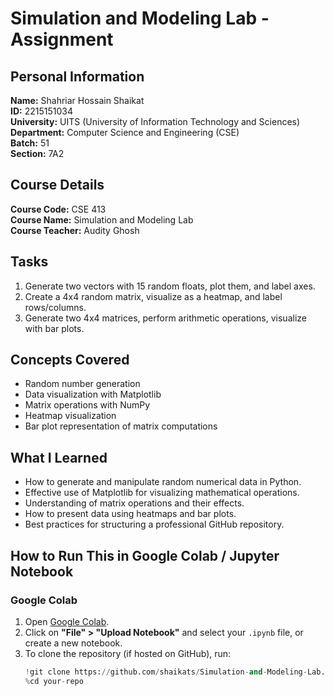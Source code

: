 # Simulation and Modeling Lab - Assignment

## Personal Information
**Name:** Shahriar Hossain Shaikat  
**ID:** 2215151034  
**University:** UITS (University of Information Technology and Sciences)  
**Department:** Computer Science and Engineering (CSE)  
**Batch:** 51  
**Section:** 7A2  

## Course Details
**Course Code:** CSE 413  
**Course Name:** Simulation and Modeling Lab  
**Course Teacher:** Audity Ghosh

## Tasks
1. Generate two vectors with 15 random floats, plot them, and label axes.
2. Create a 4x4 random matrix, visualize as a heatmap, and label rows/columns.
3. Generate two 4x4 matrices, perform arithmetic operations, visualize with bar plots.

## Concepts Covered
- Random number generation
- Data visualization with Matplotlib
- Matrix operations with NumPy
- Heatmap visualization
- Bar plot representation of matrix computations

## What I Learned
- How to generate and manipulate random numerical data in Python.
- Effective use of Matplotlib for visualizing mathematical operations.
- Understanding of matrix operations and their effects.
- How to present data using heatmaps and bar plots.
- Best practices for structuring a professional GitHub repository.

## How to Run This in Google Colab / Jupyter Notebook

### Google Colab
1. Open [Google Colab](https://colab.research.google.com/).
2. Click on **"File" > "Upload Notebook"** and select your `.ipynb` file, or create a new notebook.
3. To clone the repository (if hosted on GitHub), run:  
   ```python
   !git clone https://github.com/shaikats/Simulation-and-Modeling-Lab.git
   %cd your-repo
